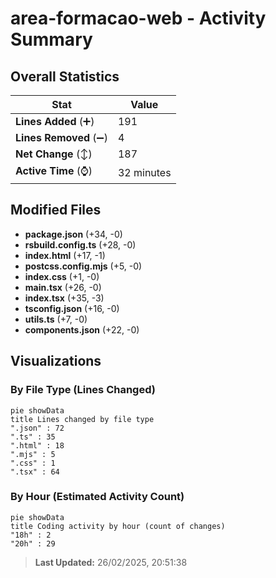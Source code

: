 # area-formacao-web - Activity Summary 

## Overall Statistics

| Stat                   | Value                                                             |
| ---------------------- | ----------------------------------------------------------------- |
| **Lines Added** (➕)   | 191                                          |
| **Lines Removed** (➖) | 4                                        |
| **Net Change** (↕)    | 187                |
| **Active Time** (⌚)   | 32 minutes |


## Modified Files
- **package.json** (+34, -0)
- **rsbuild.config.ts** (+28, -0)
- **index.html** (+17, -1)
- **postcss.config.mjs** (+5, -0)
- **index.css** (+1, -0)
- **main.tsx** (+26, -0)
- **index.tsx** (+35, -3)
- **tsconfig.json** (+16, -0)
- **utils.ts** (+7, -0)
- **components.json** (+22, -0)

## Visualizations

### By File Type (Lines Changed)

```mermaid
pie showData
title Lines changed by file type
".json" : 72
".ts" : 35
".html" : 18
".mjs" : 5
".css" : 1
".tsx" : 64
```

### By Hour (Estimated Activity Count)

```mermaid
pie showData
title Coding activity by hour (count of changes)
"18h" : 2
"20h" : 29
```


> **Last Updated:** 26/02/2025, 20:51:38